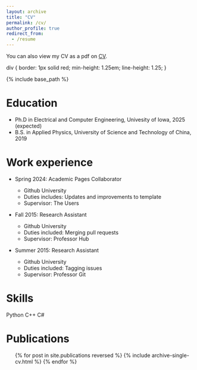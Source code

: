 ```yaml
---
layout: archive
title: "CV"
permalink: /cv/
author_profile: true
redirect_from:
  - /resume
---
```


<div class="wordwrap">You can also view my CV as a pdf on <a href="https://xxliu1996.github.io/files/2021-06-23-deep-convolutional-feature-based-fluorescence-to-color-image-registration.pdf">CV</a>.
</div>

div {
border: 1px solid red;
min-height: 1.25em;
line-height: 1.25;
}

{% include base_path %}

Education
======
* Ph.D in Electrical and Computer Engineering, Univesity of Iowa, 2025 (expected)
* B.S. in Applied Physics, University of Science and Technology of China, 2019

Work experience
======
* Spring 2024: Academic Pages Collaborator
  * Github University
  * Duties includes: Updates and improvements to template
  * Supervisor: The Users

* Fall 2015: Research Assistant
  * Github University
  * Duties included: Merging pull requests
  * Supervisor: Professor Hub

* Summer 2015: Research Assistant
  * Github University
  * Duties included: Tagging issues
  * Supervisor: Professor Git
  
Skills
======
Python
C++
C#

Publications
======
  <ul>{% for post in site.publications reversed %}
    {% include archive-single-cv.html %}
  {% endfor %}</ul>